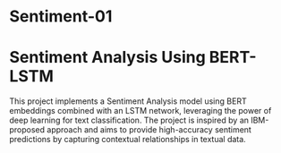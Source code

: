 ﻿# Sentiment-01
 # Sentiment Analysis Using BERT-LSTM

This project implements a Sentiment Analysis model using BERT embeddings combined with an LSTM network, leveraging the power of deep learning for text classification. The project is inspired by an IBM-proposed approach and aims to provide high-accuracy sentiment predictions by capturing contextual relationships in textual data.
